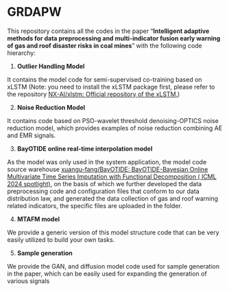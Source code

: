 # GRDAPW
This repository contains all the codes in the paper “**Intelligent adaptive methods for data preprocessing and multi-indicator fusion early warning of gas and roof disaster risks in coal mines**” with the following code hierarchy:

1. **Outlier Handling Model**

It contains the model code for semi-supervised co-training based on xLSTM (Note: you need to install the xLSTM package first, please refer to the repository [NX-AI/xlstm: Official repository of the xLSTM.](https://github.com/NX-AI/xlstm))

2. **Noise Reduction Model**

It contains code based on PSO-wavelet threshold denoising-OPTICS noise reduction model, which provides examples of noise reduction combining AE and EMR signals.

3. **BayOTIDE online real-time interpolation model**

As the model was only used in the system application, the model code source warehouse [xuangu-fang/BayOTIDE: BayOTIDE-Bayesian Online Multivariate Time Series Imputation with Functional Decomposition ( ICML 2024 spotlight)](https://github.com/xuangu-fang/BayOTIDE), on the basis of which we further developed the data preprocessing code and configuration files that conform to our data distribution law, and generated the data collection of gas and roof warning related indicators, the specific files are uploaded in the folder.

4. **MTAFM model**

We provide a generic version of this model structure code that can be very easily utilized to build your own tasks.

5. **Sample generation**

We provide the GAN, and diffusion model code used for sample generation in the paper, which can be easily used for expanding the generation of various signals
